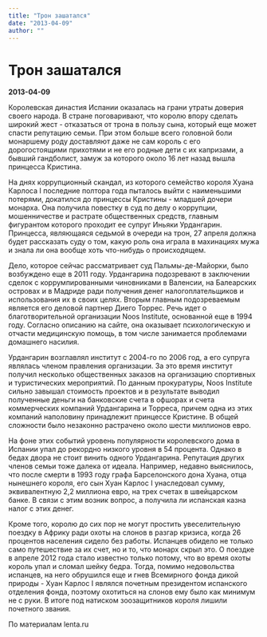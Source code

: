 ```yaml
---
title: "Трон зашатался"
date: "2013-04-09"
author: ""
---
```


# Трон зашатался

**2013-04-09** 

Королевская династия Испании оказалась на грани утраты доверия своего народа. В стране поговаривают, что королю впору сделать широкий жест - отказаться от трона в пользу сына, который еще может спасти репутацию семьи. При этом больше всего головной боли монаршему роду доставляют даже не сам король с его дорогостоящими прихотями и не его родные дети с их капризами, а бывший гандболист, замуж за которого около 16 лет назад вышла принцесса Кристина.



На днях коррупционный скандал, из которого семейство короля Хуана Карлоса I последние полтора года пыталось выйти с наименьшими потерями, докатился до принцессы Кристины - младшей дочери монарха. Она получила повестку в суд по делу о коррупции, мошенничестве и растрате общественных средств, главным фигурантом которого проходит ее супруг Иньяки Урдангарин. Принцесса, являющаяся седьмой в очереди на трон, 27 апреля должна будет рассказать суду о том, какую роль она играла в махинациях мужа и знала ли она вообще хоть что-нибудь о происходящем.

Дело, которое сейчас рассматривает суд Пальмы-де-Майорки, было возбуждено еще в 2011 году. Урдангарина подозревают в заключении сделок с коррумпированными чиновниками в Валенсии, на Балеарских островах и в Мадриде ради получения денег налогоплательщиков и использования их в своих целях. Вторым главным подозреваемым является его деловой партнер Диего Торрес. Речь идет о благотворительной организации Noos Institute, основанной еще в 1994 году. Согласно описанию на сайте, она оказывает психологическую и отчасти медицинскую помощь, в том числе занимается проблемами домашнего насилия.



Урдангарин возглавлял институт с 2004-го по 2006 год, а его супруга являлась членом правления организации. За это время институт получил несколько общественных заказов на организацию спортивных и туристических мероприятий. По данным прокуратуры, Noos Institute сильно завышал стоимость проектов и в результате выводил полученные деньги на банковские счета в офшорах и счета коммерческих компаний Урдангарина и Торреса, причем одна из этих компаний наполовину принадлежит принцессе Кристине. В общей сложности было незаконно растрачено около шести миллионов евро.

На фоне этих событий уровень популярности королевского дома в Испании упал до рекордно низкого уровня в 54 процента. Однако в бедах двора не стоит винить одного Урдангарина. Репутация других членов семьи тоже далека от идеала. Например, недавно выяснилось, что после смерти в 1993 году графа Барселонского дона Хуана, отца нынешнего короля, его сын Хуан Карлос I унаследовал сумму, эквивалентную 2,2 миллиона евро, на трех счетах в швейцарском банке. В связи с этим возник вопрос, а получила ли испанская казна налог с этих денег.



Кроме того, королю до сих пор не могут простить увеселительную поездку в Африку ради охоты на слонов в разгар кризиса, когда 26 процентов населения сидело без работы. Испанцев обидело не только само путешествие за их счет, но и то, что монарх скрыл это. О поездке в апреле 2012 года стало известно только потому, что во время охоты король упал и сломал шейку бедра. Тогда, помимо недовольства испанцев, на него обрушился еще и гнев Всемирного фонда дикой природы - Хуан Карлос I являлся почетным президентом испанского отделения фонда, поэтому охотиться на слонов ему было как минимум не с руки. В итоге под натиском зоозащитников короля лишили почетного звания.

По материалам lenta.ru